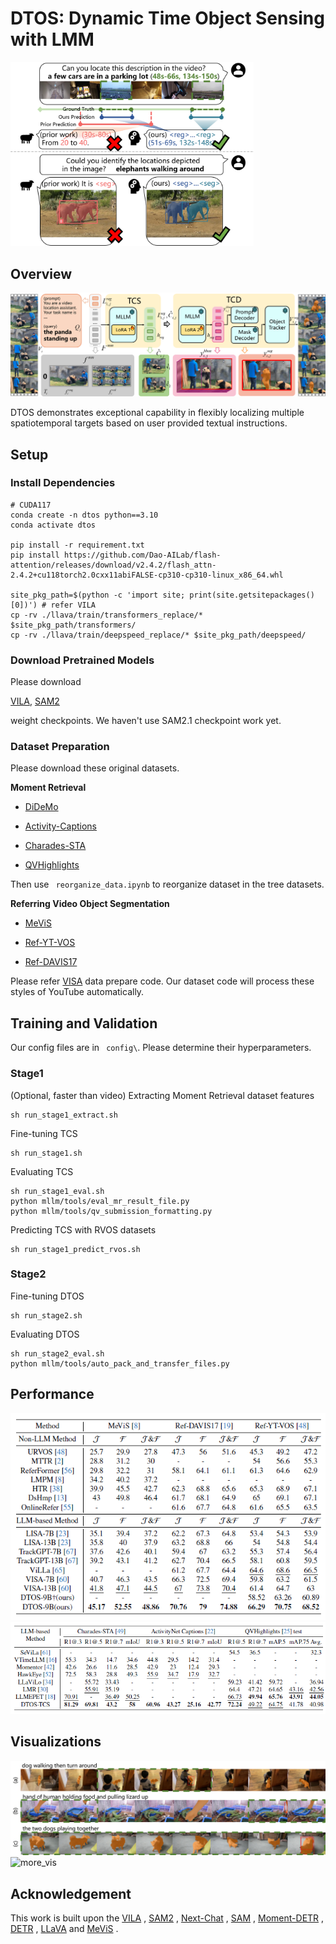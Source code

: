 # DTOS: Dynamic Time Object Sensing with LMM

<img src="assert\motivation.png#pic_center" alt="motivation" style="zoom:38%;" />

## Overview

<img src="assert\model.png#pic_center" alt="model"/>

DTOS demonstrates exceptional capability in flexibly localizing multiple spatiotemporal targets based on user provided textual instructions.

## Setup

### Install Dependencies

```shell
# CUDA117
conda create -n dtos python==3.10
conda activate dtos

pip install -r requirement.txt
pip install https://github.com/Dao-AILab/flash-attention/releases/download/v2.4.2/flash_attn-2.4.2+cu118torch2.0cxx11abiFALSE-cp310-cp310-linux_x86_64.whl

site_pkg_path=$(python -c 'import site; print(site.getsitepackages()[0])') # refer VILA
cp -rv ./llava/train/transformers_replace/* $site_pkg_path/transformers/
cp -rv ./llava/train/deepspeed_replace/* $site_pkg_path/deepspeed/
```

### Download Pretrained Models

Please download 

[VILA](https://huggingface.co/collections/Efficient-Large-Model/vila-on-pre-training-for-visual-language-models-65d8022a3a52cd9bcd62698e),
[SAM2](https://huggingface.co/models?search=facebook/sam2)

 weight checkpoints. We haven't use SAM2.1 checkpoint work yet.

### Dataset Preparation

Please download these original datasets.

**Moment Retrieval**

- [DiDeMo](https://github.com/lisaanne/localizingmoments?tab=readme-ov-file#localizing-moments-in-video-with-natural-language)

- [Activity-Captions](https://github.com/ranjaykrishna/densevid_eval)

- [Charades-STA](https://github.com/jiyanggao/TALL)

- [QVHighlights](https://github.com/jayleicn/moment_detr)

Then use ` reorganize_data.ipynb` to reorganize dataset in the tree datasets.

**Referring Video Object Segmentation**

- [MeViS](https://github.com/henghuiding/MeViS)

- [Ref-YT-VOS](https://github.com/skynbe/Refer-Youtube-VOS)

- [Ref-DAVIS17](https://github.com/davisvideochallenge/davis2017-evaluation)

Please refer 
[VISA](https://github.com/cilinyan/VISA?tab=readme-ov-file#1-training-data-preparation)
data prepare code. Our dataset code will process these styles of YouTube automatically.

## Training and Validation

Our config files are in ` config\`. Please determine their hyperparameters.

### Stage1

(Optional,  faster than video) Extracting Moment Retrieval dataset features 

```shell
sh run_stage1_extract.sh
```

Fine-tuning TCS

```shell
sh run_stage1.sh
```

Evaluating TCS

```shell
sh run_stage1_eval.sh
python mllm/tools/eval_mr_result_file.py
python mllm/tools/qv_submission_formatting.py
```

Predicting TCS with RVOS datasets

```shell
sh run_stage1_predict_rvos.sh
```

### Stage2

Fine-tuning DTOS

```shell
sh run_stage2.sh
```

Evaluating DTOS

```shell
sh run_stage2_eval.sh
python mllm/tools/auto_pack_and_transfer_files.py
```

## Performance

<img src="assert\RVOS_comp.png#pic_center" alt="RVOS"  />

<img src="assert\MR_comp.png#pic_center" alt="MR"  />

## Visualizations

<img src="assert\visualization.png#pic_center" alt="vis"  />

<img src="assert\more_visualizations.png#pic_center" alt="more_vis"  />

## Acknowledgement

This work is built upon the 
[VILA](https://github.com/NVlabs/VILA)
, 
[SAM2](https://github.com/facebookresearch/sam2)
, 
[Next-Chat](https://github.com/NExT-ChatV/NExT-Chat)
, 
[SAM](https://github.com/facebookresearch/segment-anything)
, 
[Moment-DETR](https://github.com/jayleicn/moment_detr)
, 
[DETR](https://github.com/facebookresearch/detr)
, 
[LLaVA](https://github.com/haotian-liu/LLaVA)
and 
[MeViS](https://github.com/henghuiding/MeViS)
.